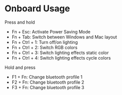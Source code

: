 # Onboard Usage
Press and hold
- Fn + Esc: Activate Power Saving Mode
- Fn + Tab: Switch between Windows and Mac layout
- Fn + Ctrl + 1: Turn off/on lighting
- Fn + Ctrl + 2: Switch RGB colors
- Fn + Ctrl + 3: Switch lighting effects static color
- Fn + Ctrl + 4: Switch lighting effects cycle colors

Hold and press
- F1 + Fn: Change bluetooth profile 1
- F2 + Fn: Change bluetooth profile 2
- F3 + Fn: Change bluetooth profile 3
